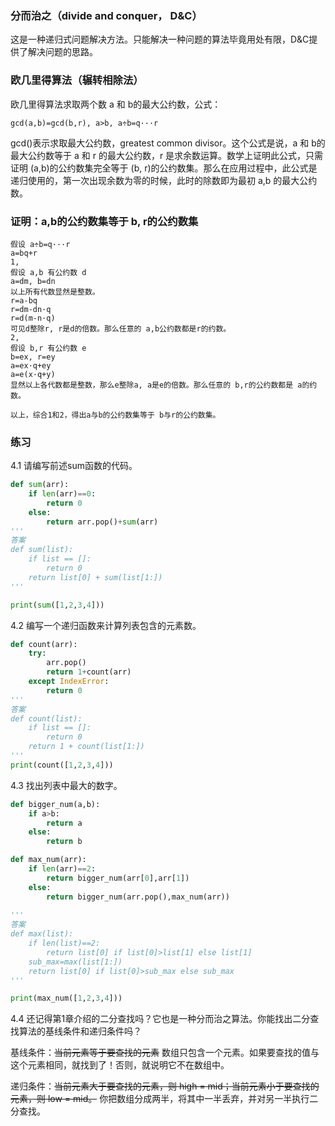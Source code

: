 ### 分而治之（divide and conquer， D&C）
这是一种递归式问题解决方法。只能解决一种问题的算法毕竟用处有限，D&C提供了解决问题的思路。

### 欧几里得算法（辗转相除法）
欧几里得算法求取两个数 a 和 b的最大公约数，公式：

```gcd(a,b)=gcd(b,r), a>b, a÷b=q···r```

gcd()表示求取最大公约数，greatest common divisor。这个公式是说，a 和 b的最大公约数等于 a 和 r 的最大公约数，r 是求余数运算。数学上证明此公式，只需证明 (a,b)的公约数集完全等于 (b, r)的公约数集。那么在应用过程中，此公式是递归使用的，第一次出现余数为零的时候，此时的除数即为最初 a,b 的最大公约数。

### 证明：a,b的公约数集等于 b, r的公约数集
```
假设 a÷b=q···r
a=bq+r 
1,
假设 a,b 有公约数 d
a=dm, b=dn
以上所有代数显然是整数。
r=a-bq
r=dm-dn·q
r=d(m-n·q)
可见d整除r, r是d的倍数。那么任意的 a,b公约数都是r的约数。
2,
假设 b,r 有公约数 e
b=ex, r=ey
a=ex·q+ey
a=e(x·q+y)
显然以上各代数都是整数，那么e整除a, a是e的倍数。那么任意的 b,r的公约数都是 a的约数。

以上，综合1和2，得出a与b的公约数集等于 b与r的公约数集。
```

### 练习
4.1 请编写前述sum函数的代码。

```Python
def sum(arr):
    if len(arr)==0:
        return 0
    else:
        return arr.pop()+sum(arr)
'''
答案
def sum(list):
	if list == []:
		return 0
	return list[0] + sum(list[1:])
'''

print(sum([1,2,3,4]))
```


4.2 编写一个递归函数来计算列表包含的元素数。

```Python
def count(arr):
    try:
        arr.pop()
        return 1+count(arr)
    except IndexError:
        return 0
'''
答案
def count(list):
	if list == []:
		return 0
	return 1 + count(list[1:])
'''
print(count([1,2,3,4]))
```

4.3 找出列表中最大的数字。

```Python
def bigger_num(a,b):
    if a>b:
        return a
    else:
        return b

def max_num(arr):
    if len(arr)==2:
        return bigger_num(arr[0],arr[1])
    else:
        return bigger_num(arr.pop(),max_num(arr))
        
'''
答案
def max(list):
	if len(list)==2:
		return list[0] if list[0]>list[1] else list[1]
	sub_max=max(list[1:])
	return list[0] if list[0]>sub_max else sub_max
'''

print(max_num([1,2,3,4]))
```

4.4 还记得第1章介绍的二分查找吗？它也是一种分而治之算法。你能找出二分查找算法的基线条件和递归条件吗？

基线条件：~~当前元素等于要查找的元素~~ 数组只包含一个元素。如果要查找的值与这个元素相同，就找到了！否则，就说明它不在数组中。

递归条件：~~当前元素大于要查找的元素，则 high = mid；当前元素小于要查找的元素，则 low = mid。~~ 你把数组分成两半，将其中一半丢弃，并对另一半执行二分查找。